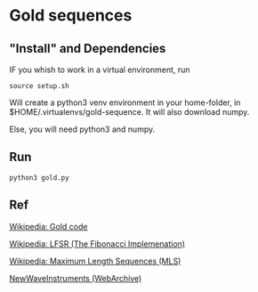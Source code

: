 # Gold sequences


## "Install" and Dependencies
IF you whish to work in a virtual environment, run
```
source setup.sh
```
Will create a python3 venv environment in your home-folder, in $HOME/.virtualenvs/gold-sequence.
It will also download numpy.

Else, you will need python3 and numpy.

## Run
```
python3 gold.py
```

## Ref
[Wikipedia: Gold code](https://en.wikipedia.org/wiki/Gold_code)

[Wikipedia: LFSR (The Fibonacci Implemenation)](https://en.wikipedia.org/wiki/Linear-feedback_shift_register#Fibonacci_LFSRs)

[Wikipedia: Maximum Length Sequences (MLS)](https://en.wikipedia.org/wiki/Maximum_length_sequence)

[NewWaveInstruments (WebArchive)](http://web.archive.org/web/20180419035811/http://www.newwaveinstruments.com/resources/articles/m_sequence_linear_feedback_shift_register_lfsr.htm)
